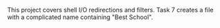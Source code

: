 This project covers shell I/O redirections and filters.
Task 7 creates a file with a complicated name containing "Best School".

